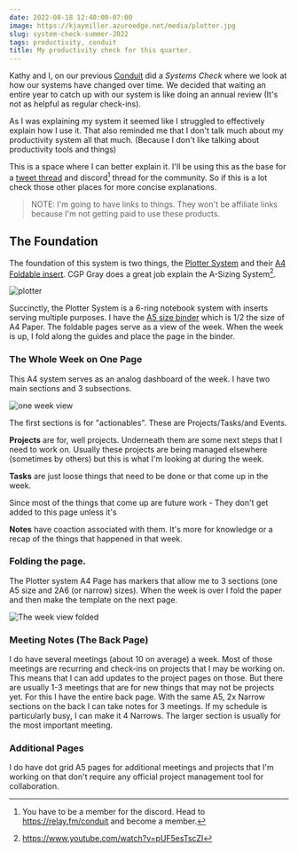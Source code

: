 ```yaml
---
date: 2022-08-18 12:40:00-07:00
image: https://kjaymiller.azureedge.net/media/plotter.jpg
slug: system-check-summer-2022
tags: productivity, conduit
title: My productivity check for this quarter.
---
```


Kathy and I, on our previous [Conduit](https://relay.fm/conduit/29) did a _Systems Check_ where we look at how our systems have changed over time. We decided that waiting an entire year to catch up with our system is like doing an annual review (It's not as helpful as regular check-ins). 

As I was explaining my system it seemed like I struggled to effectively explain how I use it. That also reminded me that I don't talk much about my productivity system all that much. (Because I don't like talking about productivity tools and things)

This is a space where I can better explain it. I'll be using this as the base for a [tweet thread](https://twitter.com/kjaymiller/status/1560354547607842816?s=20&t=zekxLpmmkNOKl-DIptk5eA) and discord[^1] thread for the community. So if this is a lot check those other places for more concise explanations. 

> NOTE: I'm going to have links to things. They won't be affiliate links because I'm not getting paid to use these products. 

## The Foundation

The foundation of this system is two things, the [Plotter System] and their [A4 Foldable insert](https://plotterusa.com/products/4mm-dot-grid-40-sheets-2-books-plt0014-a4-size/). CGP Gray does a great job explain the A-Sizing System[^2]. 


![plotter](https://kjaymiller.azureedge.net/media/plotter.jpg)

Succinctly, the Plotter System is a 6-ring notebook system with inserts serving multiple purposes. I have the [A5 size binder](https://plotterusa.com/products/shrink-6-ring-leather-binder-plt5003-a5-size/) which is 1/2 the size of A4 Paper. The foldable pages serve as a view of the week. When the week is up, I fold along the guides and place the page in the binder. 

### The Whole Week on One Page

This A4 system serves as an analog dashboard of the week. I have two main sections and 3 subsections.

![one week view](https://kjaymiller.azureedge.net/media/week_view.jpg)

The first sections is for "actionables". These are Projects/Tasks/and Events. 

**Projects** are for, well projects. Underneath them are some next steps that I need to work on. Usually these projects are being managed elsewhere (sometimes by others) but this is what I'm looking at during the week.

**Tasks** are just loose things that need to be done or that come up in the week. 

Since most of the things that come up are future work - They don't get added to this page unless it's

**Notes** have coaction associated with them. It's more for knowledge or a recap of the things that happened in that week.

### Folding the page.

The Plotter system A4 Page has markers that allow me to 3 sections (one A5 size and 2A6 (or narrow) sizes). When the week is over I fold the paper and then make the template on the next page.

![The week view folded](https://kjaymiller.azureedge.net/media/folded_week_view.jpg)

### Meeting Notes (The Back Page)

I do have several meetings (about 10 on average) a week. Most of those meetings are recurring and check-ins on projects that I may be working on. This means that I can add updates to the project pages on those. But there are usually 1-3 meetings that are for new things that may not be projects yet.  For this I have the entire back page. With the same A5, 2x Narrow sections on the back I can take notes for 3 meetings. If my schedule is particularly busy, I can make it 4 Narrows. The larger section is usually for the most important meeting.

### Additional Pages

I do have dot grid A5 pages for additional meetings and projects that I'm working on that don't require any official project management tool for collaboration.

[^1]: You have to be a member for the discord. Head to <https://relay.fm/conduit> and become a member.
[^2]: https://www.youtube.com/watch?v=pUF5esTscZI


[Conduit]: https://relay.fm/conduit/29
[Plotter System]: https://plotterusa.com